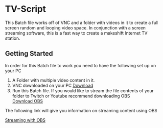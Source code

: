 # TV-Script
This Batch file works off of VNC and a folder with videos in it to create a full screen random and looping video space. In conjunction with a screen streaming software, this is a fast way to create a makeshift Internet TV station. 
## Getting Started
In order for this Batch file to work you need to have the following set up on your PC
1. A Folder with multiple video content in it.
2. VNC downloaded on your PC 
[Download](https://www.videolan.org/vlc/download-windows.html)
3. Run this Batch file. 
If you would like to stream the file contents of your folder to Twitch or Youtube recommend downloading OBS  
[Download OBS](https://obsproject.com/download)

The following link will give you information on streaming content using OBS

[Streaming with OBS](https://www.windowscentral.com/beginners-guide-obs)
